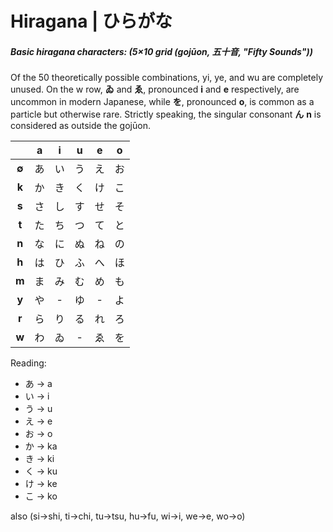 # Hiragana | ひらがな


##### Basic hiragana characters: (5×10 grid (gojūon, 五十音, "Fifty Sounds"))

Of the 50 theoretically possible combinations, yi, ye, and wu are completely unused. On the w row, **ゐ** and **ゑ**, pronounced **i** and **e** respectively, are uncommon in modern Japanese, while **を**, pronounced **o**, is common as a particle but otherwise rare. Strictly speaking, the singular consonant **ん** **n** is considered as outside the gojūon.

|       | **a** | **i** | **u** | **e** | **o** |
| :---: | :---: | :---: | :---: | :---: | :---: |
| **∅** |   あ  |   い  |   う  |   え  |   お  |
| **k** |   か  |   き  |   く  |   け  |   こ  |
| **s** |   さ  |   し  |   す  |   せ  |   そ  |
| **t** |   た  |   ち  |   つ  |   て  |   と  |
| **n** |   な  |   に  |   ぬ  |   ね  |   の  |
| **h** |   は  |   ひ  |   ふ  |   へ  |   ほ  |
| **m** |   ま  |   み  |   む  |   め  |   も  |
| **y** |   や  |   -   |   ゆ  |   -   |   よ  |
| **r** |   ら  |   り  |   る  |   れ  |   ろ  |
| **w** |   わ  |   ゐ  |   -   |   ゑ  |   を  |

Reading:
- あ → a
- い → i
- う → u
- え → e
- お → o
- か → ka
- き → ki
- く → ku
- け → ke
- こ → ko

also (si→shi, ti→chi, tu→tsu, hu→fu, wi→i, we→e, wo→o)

